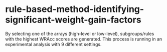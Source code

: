 # rule-based-method-identifying-significant-weight-gain-factors

By selecting one of the arrays (high-level or low-level), subgroups/rules with the highest WRAcc scores are generated. This process is running in an experimental analysis with 9 different settings.
